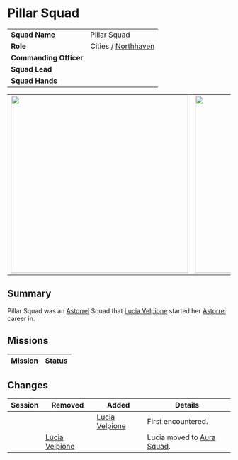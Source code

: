 # Pillar Squad

|||
| --- | --- |
| **Squad Name** | Pillar Squad | squad.2
| **Role** | Cities / [Northhaven](../../../../places/cities/northhaven.md) |
| **Commanding Officer** | |
| **Squad Lead** | |
| **Squad Hands** | |

|||||
|:---:|:---:|:---:|:---:|
| <img src="https://raw.githubusercontent.com/jesskelsall/astarus-images/main/characters/portraits/imageid.png" height="400" /> | <img src="https://raw.githubusercontent.com/jesskelsall/astarus-images/main/characters/portraits/imageid.png" height="400" /> | <img src="https://raw.githubusercontent.com/jesskelsall/astarus-images/main/characters/portraits/imageid.png" height="400" /> | <img src="https://raw.githubusercontent.com/jesskelsall/astarus-images/main/characters/portraits/imageid.png" height="400" /> |

## Summary

Pillar Squad was an [Astorrel](../astorrel.md) Squad that [Lucia Velpione](../../../../characters/lucia-velpione.md) started her [Astorrel](../astorrel.md) career in.

## Missions

| Mission | Status |
| --- | --- |

## Changes

| Session | Removed | Added | Details |
|:---:| --- | --- | --- |
||| [Lucia Velpione](../../../../characters/lucia-velpione.md) | First encountered. |
|| [Lucia Velpione](../../../../characters/lucia-velpione.md) || Lucia moved to [Aura Squad](aura-squad.md). |
